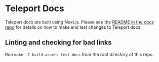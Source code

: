 # Teleport Docs

Teleport docs are built using Next.js. Please see
the [README in the docs repo](https://github.com/gravitational/docs/#readme)
for details on how to make and test changes to Teleport docs.

## Linting and checking for bad links

Run `make -C build.assets test-docs` from the root directory of this repo.

